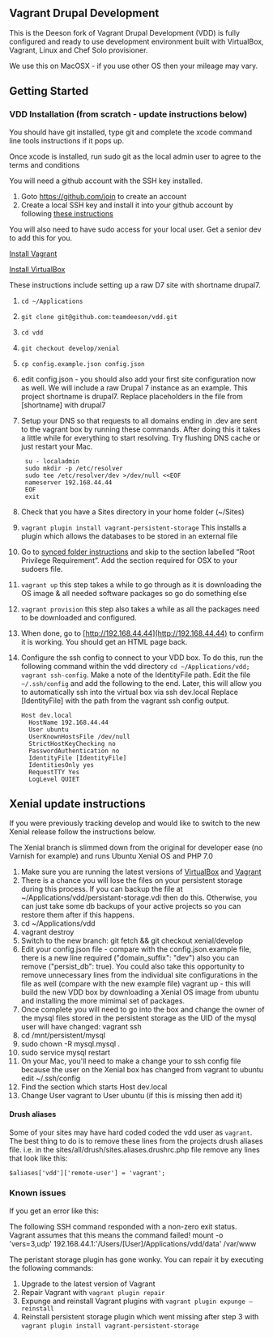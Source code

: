 Vagrant Drupal Development
--------------------------

This is the Deeson fork of Vagrant Drupal Development (VDD) is fully configured and ready to use
development environment built with VirtualBox, Vagrant, Linux and Chef Solo
provisioner.

We use this on MacOSX - if you use other OS then your mileage may vary.

Getting Started
---------------

### VDD Installation (from scratch - update instructions below)

You should have git installed, type git and complete the xcode command line tools instructions if it pops up.

Once xcode is installed, run sudo git as the local admin user to agree to the terms and conditions

You will need a github account with the SSH key installed.

1. Goto https://github.com/join to create an account
2. Create a local SSH key and install it into your github account by following
   [these instructions](https://help.github.com/articles/generating-ssh-keys/)

You will also need to have sudo access for your local user. Get a senior dev to add this for you.

[Install Vagrant](http://www.vagrantup.com/downloads.html)

[Install VirtualBox](https://www.virtualbox.org/wiki/Downloads)

These instructions include setting up a raw D7 site with shortname drupal7.

1. `cd ~/Applications`
2. `git clone git@github.com:teamdeeson/vdd.git`
3. `cd vdd`
4. `git checkout develop/xenial`
5. `cp config.example.json config.json`
6. edit config.json - you should also add your first site configuration now as well. We will include a raw Drupal 7 instance as an example. This project shortname is drupal7. Replace placeholders in the file from [shortname] with drupal7
7. Setup your DNS so that requests to all domains ending in .dev are sent to the vagrant box by running these commands. After doing this it takes a little while for everything to start resolving. Try flushing DNS cache or just restart your Mac.


        su - localadmin
        sudo mkdir -p /etc/resolver
        sudo tee /etc/resolver/dev >/dev/null <<EOF
        nameserver 192.168.44.44
        EOF
        exit


8. Check that you have a Sites directory in your home folder (~/Sites)
9. `vagrant plugin install vagrant-persistent-storage` This installs a plugin which allows the databases to be stored in an external file
10. Go to [synced folder instructions](https://docs.vagrantup.com/v2/synced-folders/nfs.html) and skip to the section labelled “Root Privilege Requirement”. Add the section required for OSX to your sudoers file.
11. `vagrant up` this step takes a while to go through as it is downloading the OS image & all needed software packages so go do something else
12. `vagrant provision` this step also takes a while as all the packages need to be downloaded and configured.
13. When done, go to [http://192.168.44.44](http://192.168.44.44) to confirm it is working. You should get an HTML page back.
14. Configure the ssh config to connect to your VDD box. To do this, run the following command within the vdd directory `cd ~/Applications/vdd; vagrant ssh-config`. Make a note of the IdentityFile path.
    Edit the file `~/.ssh/config` and add the following to the end. Later, this will allow you to automatically ssh into the virtual box via ssh dev.local
    Replace [IdentityFile] with the path from the vagrant ssh config output.


        Host dev.local
          HostName 192.168.44.44
          User ubuntu
          UserKnownHostsFile /dev/null
          StrictHostKeyChecking no
          PasswordAuthentication no
          IdentityFile [IdentityFile]
          IdentitiesOnly yes
          RequestTTY Yes
          LogLevel QUIET


## Xenial update instructions

If you were previously tracking develop and would like to switch to the new Xenial release follow the instructions below.

The Xenial branch is slimmed down from the original for developer ease (no Varnish for example) and runs Ubuntu Xenial OS and PHP 7.0

1. Make sure you are running the latest versions of [VirtualBox](https://www.virtualbox.org/wiki/Downloads) and [Vagrant](https://www.virtualbox.org/wiki/Downloads)
2. There is a chance you will lose the files on your persistent storage during this process. If you can backup the file at ~/Applications/vdd/persistant-storage.vdi then do this. Otherwise, you can just take some db backups of your active projects so you can restore them after if this happens.
3. cd ~/Applications/vdd
4. vagrant destroy
5. Switch to the new branch:  git fetch && git checkout xenial/develop
6. Edit your config.json file - compare with the config.json.example file, there is a new line required ("domain\_suffix": "dev") also you can remove ("persist\_db": true). You could also take this opportunity to remove unnecessary lines from the individual site configurations in the file as well (compare with the new example file)
vagrant up - this will build the new VDD box by downloading a Xenial OS image from ubuntu and installing the more mimimal set of packages.
7. Once complete you will need to go into the box and change the owner of the mysql files stored in the persistent storage as the UID of the mysql user will have changed:
vagrant ssh
8. cd /mnt/persistent/mysql
9. sudo chown -R mysql.mysql .
10. sudo service mysql restart
11. On your Mac, you'll need to make a change your to ssh config file because the user on the Xenial box has changed from vagrant to ubuntu
    edit ~/.ssh/config
12. Find the section which starts Host dev.local
13. Change User vagrant to User ubuntu  (if this is missing then add it)

#### Drush aliases

Some of your sites may have hard coded coded the vdd user as `vagrant`. The best thing to do is to remove these lines from the projects drush aliases file.  i.e. in the sites/all/drush/sites.aliases.drushrc.php file remove any lines that look like this:

    $aliases['vdd']['remote-user'] = 'vagrant';

### Known issues

If you get an error like this:

   The following SSH command responded with a non-zero exit status.
   Vagrant assumes that this means the command failed!
   mount -o 'vers=3,udp' 192.168.44.1:'/Users/[User]/Applications/vdd/data' /var/www

The peristant storage plugin has gone wonky. You can repair it by executing the following commands:

1. Upgrade to the latest version of Vagrant
2. Repair Vagrant with
```vagrant plugin repair```
3. Expunge and reinstall Vagrant plugins with
```vagrant plugin expunge —reinstall```
4. Reinstall persistent storage plugin which went missing after step 3 with
```vagrant plugin install vagrant-persistent-storage```
